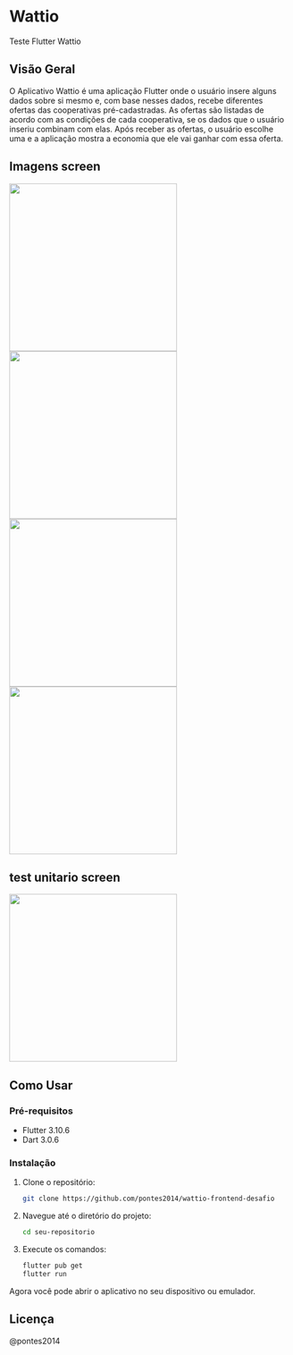 # Wattio

Teste Flutter Wattio

## Visão Geral

O Aplicativo Wattio é uma aplicação Flutter onde o usuário insere alguns dados sobre si mesmo e, com base nesses dados, recebe diferentes ofertas das cooperativas pré-cadastradas. As ofertas são listadas de acordo com as condições de cada cooperativa, se os dados que o usuário inseriu combinam com elas. Após receber as ofertas, o usuário escolhe uma e a aplicação mostra a economia que ele vai ganhar com essa oferta.

## Imagens screen
<img src="https://github.com/pontes2014/wattio_test/assets/91500779/c5188e82-2eda-465b-96b4-8528aefd1458" width="300">
<img src="https://github.com/pontes2014/wattio_test/assets/91500779/c5dc9bf1-1f8a-4552-8157-db7d34004469" width="300">
<img src="https://github.com/pontes2014/wattio_test/assets/91500779/dd1cce8b-1f93-4d6b-987f-90a2cb7dc9da" width="300">
<img src="https://github.com/pontes2014/wattio_test/assets/91500779/cb81d172-2976-410a-92c2-03e794cde6a3" width="300">


## test unitario screen

<img src="https://github.com/pontes2014/wattio_test/assets/91500779/d28875a0-53f1-49d0-89a6-f18a515d143e" width="300">

## Como Usar

### Pré-requisitos

- Flutter 3.10.6
- Dart 3.0.6

### Instalação

1. Clone o repositório:

    ```bash
    git clone https://github.com/pontes2014/wattio-frontend-desafio
    ```

2. Navegue até o diretório do projeto:

    ```bash
    cd seu-repositorio
    ```

3. Execute os comandos:

    ```bash
    flutter pub get
    flutter run
    ```

Agora você pode abrir o aplicativo no seu dispositivo ou emulador.

## Licença

@pontes2014

